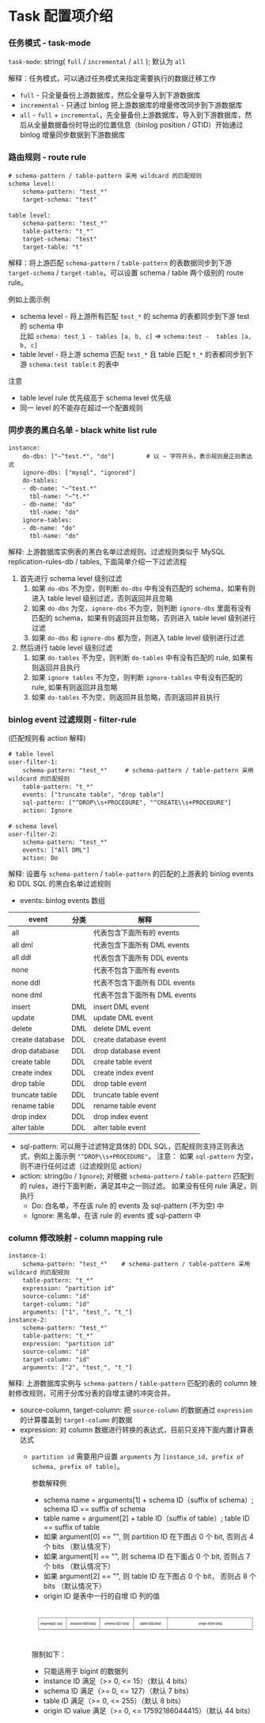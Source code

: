 Task 配置项介绍
===

### 任务模式 - task-mode

`task-mode`: string( `full` / `incremental` / `all` ); 默认为 `all`

解释：任务模式，可以通过任务模式来指定需要执行的数据迁移工作
- `full` - 只全量备份上游数据库，然后全量导入到下游数据库
- `incremental` - 只通过 binlog 把上游数据库的增量修改同步到下游数据库
- `all` - `full` + `incremental`，先全量备份上游数据库，导入到下游数据库，然后从全量数据备份时导出的位置信息（binlog position / GTID）开始通过 binlog 增量同步数据到下游数据库


### 路由规则 - route rule

```
# schema-pattern / table-pattern 采用 wildcard 的匹配规则
schema level:
​    schema-pattern: "test_*"
​    target-schema: "test"

table level:
​    schema-pattern: "test_*"
​    table-pattern: "t_*"
​    target-schema: "test"
​    target-table: "t"
```

解释：将上游匹配 `schema-pattern` / `table-pattern` 的表数据同步到下游 `target-schema` / `target-table`。可以设置 schema / table 两个级别的 route rule。

例如上面示例
- schema level - 将上游所有匹配 `test_*` 的 schema 的表都同步到下游 test 的 schema 中  
    比如 `schema: test_1 - tables [a, b, c]`  =>  `schema:test -  tables [a, b, c]`
- table level - 将上游 schema 匹配 `test_*` 且 table 匹配 `t_*` 的表都同步到下游 `schema:test table:t` 的表中

注意
- table level rule 优先级高于 schema level 优先级
- 同一 level 的不能存在超过一个配置规则


### 同步表的黑白名单 - black white list rule

```
instance:						
​    do-dbs: ["~^test.*", "do"]         # 以 ~ 字符开头，表示规则是正则表达式
​    ignore-dbs: ["mysql", "ignored"]
​    do-tables:
​    - db-name: "~^test.*"
​      tbl-name: "~^t.*"
​    - db-name: "do"
​      tbl-name: "do"
​    ignore-tables:
​    - db-name: "do"
​      tbl-name: "do"
```

解释: 上游数据库实例表的黑白名单过滤规则。过滤规则类似于 MySQL replication-rules-db / tables, 下面简单介绍一下过滤流程
1. 首先进行 schema level 级别过滤
    1. 如果 `do-dbs` 不为空，则判断 `do-dbs` 中有没有匹配的 schema，如果有则进入 table level 级别过滤，否则返回并且忽略
    2. 如果 `do-dbs` 为空，`ignore-dbs` 不为空，则判断 `ignore-dbs` 里面有没有匹配的 schema，如果有则返回并且忽略，否则进入 table level 级别进行过滤
    3. 如果 `do-dbs` 和 `ignore-dbs` 都为空，则进入 table level 级别进行过滤
2. 然后进行 table level 级别过滤
    1. 如果 `do-tables` 不为空，则判断 `do-tables` 中有没有匹配的 rule, 如果有则返回并且执行
    2. 如果 `ignore tables` 不为空，则判断 `ignore-tables` 中有没有匹配的 rule, 如果有则返回并且忽略
    3. 如果 `do-tables` 不为空，则返回并且忽略，否则返回并且执行


### binlog event 过滤规则 - filter-rule

(匹配规则看 action 解释)

```
# table level
user-filter-1:
​    schema-pattern: "test_*"     # schema-pattern / table-pattern 采用 wildcard 的匹配规则
​    table-pattern: "t_*"
​    events: ["truncate table", "drop table"]
​    sql-pattern: ["^DROP\\s+PROCEDURE", "^CREATE\\s+PROCEDURE"]
​    action: Ignore

# schema level
user-filter-2:
​    schema-pattern: "test_*"
​    events: ["All DML"]
​    action: Do
```

解释: 设置与 `schema-pattern` / `table-pattern` 的匹配的上游表的 binlog events 和 DDL SQL 的黑白名单过滤规则
- events: binlog events 数组

| event           | 分类 | 解释                           |
| --------------- | ---- | ----------------------------- |
| all             |      | 代表包含下面所有的 events        |
| all dml         |      | 代表包含下面所有 DML events     |
| all ddl         |      | 代表包含下面所有 DDL events     |
| none            |      | 代表不包含下面所有 events        |
| none ddl        |      | 代表不包含下面所有 DDL events    |
| none dml        |      | 代表不包含下面所有 DML events    |
| insert          | DML  | insert DML event              |
| update          | DML  | update DML event              |
| delete          | DML  | delete DML event              |
| create database | DDL  | create database event         |
| drop database   | DDL  | drop database event           |
| create table    | DDL  | create table event            |
| create index    | DDL  | create index event            |
| drop table      | DDL  | drop table event              |
| truncate table  | DDL  | truncate table event          |
| rename table    | DDL  | rename table event            |
| drop index      | DDL  | drop index event              |
| alter table     | DDL  | alter table event             |

- sql-pattern: 可以用于过滤特定具体的 DDL SQL，匹配规则支持正则表达式，例如上面示例 `"^DROP\\s+PROCEDURE"`。 注意： 如果 `sql-pattern` 为空，则不进行任何过滤（过滤规则见 action）
- action: string(`Do` / `Ignore`);  对根据 `schema-pattern` / `table-pattern` 匹配到的 rules，进行下面判断，满足其中之一则过滤。 如果没有任何 rule 满足，则执行
    - Do: 白名单，不在该 rule 的 events 及 sql-pattern (不为空) 中
    - Ignore: 黑名单，在该 rule 的 events 或 sql-pattern 中


### column 修改映射 - column mapping rule

```
instance-1:
​    schema-pattern: "test_*"    # schema-pattern / table-pattern 采用 wildcard 的匹配规则
​    table-pattern: "t_*"
​    expression: "partition id"
​    source-column: "id"
​    target-column: "id"
​    arguments: ["1", "test_", "t_"]
instance-2:
​    schema-pattern: "test_*"
​    table-pattern: "t_*"
​    expression: "partition id"
​    source-column: "id"
​    target-column: "id"
​    arguments: ["2", "test_", "t_"]
```

解释: 上游数据库实例与 `schema-pattern` / `table-pattern` 匹配的表的 column 映射修改规则，可用于分库分表的自增主键的冲突合并。

- source-column, target-column: 把 `source-column` 的数据通过 `expression` 的计算覆盖到 `target-column` 的数据
- expression: 对 column 数据进行转换的表达式，目前只支持下面内置计算表达式
    - `partition id`
        需要用户设置 `arguments` 为 `[instance_id, prefix of schema, prefix of table]`。

        参数解释例 
        - schema name = arguments[1] + schema ID（suffix of schema）; schema ID == suffix of schema
        - table name = argument[2] + table ID（suffix of table）; table ID == suffix of table
        - 如果 argument[0] == "", 则 partition ID 在下图占 0 个 bit, 否则占 4 个 bits （默认情况下）
        - 如果 argument[1] == "", 则 schema ID 在下面占 0 个 bit, 否则占 7 个 bits （默认情况下）
        - 如果 argument[2] == "", 则 table ID 在下图占 0 个 bit， 否则占 8 个 bits （默认情况下）
        - origin ID 是表中一行的自增 ID 列的值

 
        ![partition ID](../media/partition-id.png)

        限制如下：
        - 只能适用于 bigint 的数据列
        - instance ID 满足（>= 0, <= 15）（默认 4 bits）
        - schema ID 满足（>= 0, <= 127）（默认 7 bits）
        - table ID 满足（>= 0, <= 255）（默认 8 bits）
        - origin ID value 满足（>= 0, <= 17592186044415）（默认 44 bits）
